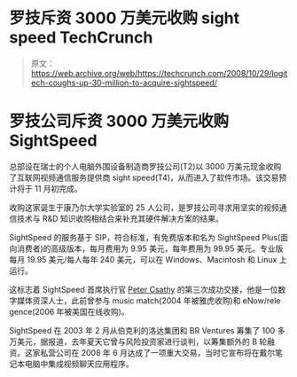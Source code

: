 # 罗技斥资 3000 万美元收购 sight speed TechCrunch

> 原文：<https://web.archive.org/web/https://techcrunch.com/2008/10/29/logitech-coughs-up-30-million-to-acquire-sightspeed/>

# 罗技公司斥资 3000 万美元收购 SightSpeed

总部设在瑞士的个人电脑外围设备制造商罗技公司(T2)以 3000 万美元现金收购了互联网视频通信服务提供商 sight speed(T4)，从而进入了软件市场。该交易预计将于 11 月初完成。

收购这家诞生于康乃尔大学实验室的 25 人公司，是罗技公司寻求用坚实的视频通信技术与 R&D 知识收购相结合来补充其硬件解决方案的结果。

SightSpeed 的服务基于 SIP，符合标准，有免费版本和名为 SightSpeed Plus(面向消费者)的高级版本，每月费用为 9.95 美元，每年费用为 99.95 美元。专业版每月 19.95 美元/每人每年 240 美元，可以在 Windows、Macintosh 和 Linux 上运行。

这标志着 SightSpeed 首席执行官 [Peter Csathy](https://web.archive.org/web/20220930235003/http://www.crunchbase.com/person/peter-csathy) 的第三次成功交接，他是一位数字媒体资深人士，此前曾参与 music match(2004 年被雅虎收购)和 eNow/rele gence(2006 年被美国在线收购)。

SightSpeed 在 2003 年 2 月从伯克利的洛达集团和 BR Ventures 筹集了 100 多万美元，据报道，去年夏天它曾与风险投资家进行谈判，以筹集额外的 B 轮融资。这家私营公司在 2008 年 6 月达成了一项重大交易，当时它宣布将在戴尔笔记本电脑中集成视频聊天应用程序。